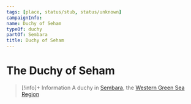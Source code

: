 ```yaml
---
tags: [place, status/stub, status/unknown]
campaignInfo:
name: Duchy of Seham
typeOf: duchy
partOf: Sembara
title: Duchy of Seham
---
```

# The Duchy of Seham
>[!info]+ Information
> A  duchy in [Sembara](<../sembara.md>), the [Western Green Sea Region](<../../../western-green-sea/western-green-sea-region.md>)

